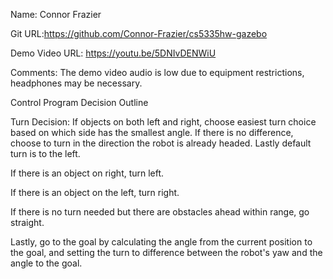 Name: Connor Frazier

Git URL:https://github.com/Connor-Frazier/cs5335hw-gazebo

Demo Video URL: https://youtu.be/5DNIvDENWiU

Comments:
The demo video audio is low due to equipment restrictions, headphones may be necessary.

Control Program Decision Outline

Turn Decision:
  If objects on both left and right, choose easiest turn choice based on
  which side has the smallest angle. If there is no difference, choose to
  turn in the direction the robot is already headed. Lastly default turn is
  to the left.

  If there is an object on right, turn left.

  If there is an object on the left, turn right.

  If there is no turn needed but there are obstacles ahead within range, go straight.

  Lastly, go to the goal by calculating the angle from the current position to
  the goal, and setting the turn to difference between the robot's yaw and the
  angle to the goal.
